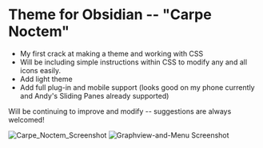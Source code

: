 # Theme for Obsidian -- "Carpe Noctem"

- My first crack at making a theme and working with CSS 
- Will be including simple instructions within CSS to modify any and all icons easily. 
- Add light theme 
- Add full plug-in and mobile support (looks good on my phone currently and Andy's Sliding Panes already supported)

Will be continuing to improve and modify -- suggestions are always welcomed! 

![Carpe_Noctem_Screenshot](https://user-images.githubusercontent.com/77085081/150511527-740814b5-6d53-4d8d-b22f-c31dc0d0bfde.png)
![Graphview-and-Menu Screenshot](https://user-images.githubusercontent.com/77085081/150502075-d6e47aa5-285c-46a0-a323-23788c317d69.png)
